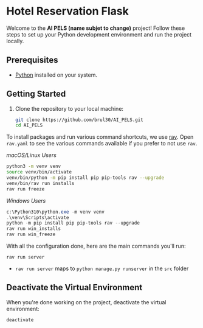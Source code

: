 # Hotel Reservation Flask

Welcome to the **AI PELS (name subjet to change)** project! Follow these steps to set up your Python development environment and run the project locally.

## Prerequisites

- [Python](https://www.python.org/downloads/) installed on your system.
  
## Getting Started

1. Clone the repository to your local machine:

    ```bash
    git clone https://github.com/brul30/AI_PELS.git
    cd AI_PELS
    ```

To install packages and run various command shortcuts, we use [rav](https://github.com/jmitchel3/rav). Open `rav.yaml` to see the various commands available if you prefer to not use `rav`.

_macOS/Linux Users_
```bash
python3 -m venv venv
source venv/bin/activate
venv/bin/python -m pip install pip pip-tools rav --upgrade
venv/bin/rav run installs
rav run freeze
```


_Windows Users_
```powershell
c:\Python310\python.exe -m venv venv
.\venv\Scripts\activate
python -m pip install pip pip-tools rav --upgrade
rav run win_installs
rav run win_freeze
```

With all the configuration done, here are the main commands you'll run:

```
rav run server
```

- `rav run server` maps to `python manage.py runserver` in the `src` folder


## Deactivate the Virtual Environment

When you're done working on the project, deactivate the virtual environment:

```bash
deactivate
